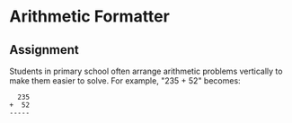 # Arithmetic Formatter

## Assignment

Students in primary school often arrange arithmetic problems vertically to make them easier to solve. For example, "235 + 52" becomes:
```
  235
+  52
-----
```
